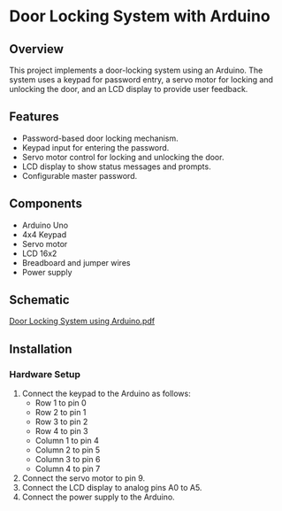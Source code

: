

# Door Locking System with Arduino

## Overview
This project implements a door-locking system using an Arduino. The system uses a keypad for password entry, a servo motor for locking and unlocking the door, and an LCD display to provide user feedback.

## Features
- Password-based door locking mechanism.
- Keypad input for entering the password.
- Servo motor control for locking and unlocking the door.
- LCD display to show status messages and prompts.
- Configurable master password.

## Components
- Arduino Uno
- 4x4 Keypad
- Servo motor 
- LCD 16x2
- Breadboard and jumper wires
- Power supply

## Schematic
[Door Locking System using Arduino.pdf](https://github.com/venkat-teja-17/Door-Locking-System-using-Arduino/files/15503455/Door.Locking.System.using.Arduino.pdf)


## Installation

### Hardware Setup
1. Connect the keypad to the Arduino as follows:
   - Row 1 to pin 0
   - Row 2 to pin 1
   - Row 3 to pin 2
   - Row 4 to pin 3
   - Column 1 to pin 4
   - Column 2 to pin 5
   - Column 3 to pin 6
   - Column 4 to pin 7
2. Connect the servo motor to pin 9.
3. Connect the LCD display to analog pins A0 to A5.
4. Connect the power supply to the Arduino.




